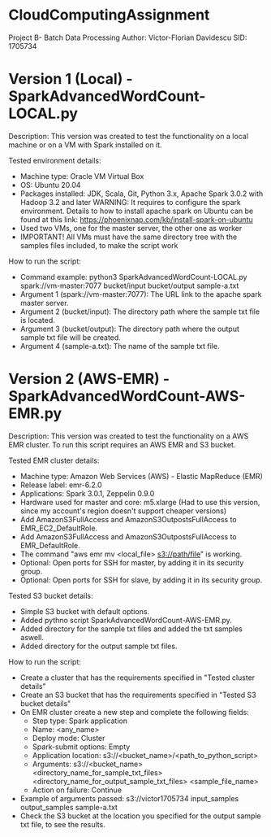 # CloudComputingAssignment
Project B- Batch Data Processing
Author: Victor-Florian Davidescu
SID: 1705734

# Version 1 (Local) - SparkAdvancedWordCount-LOCAL.py

  Description: This version was created to test the functionality on a local machine or on a VM with Spark installed on it.
  
  Tested environment details:
  - Machine type: Oracle VM Virtual Box
  - OS: Ubuntu 20.04
  - Packages installed: JDK, Scala, Git, Python 3.x, Apache Spark 3.0.2 with Hadoop 3.2 and later
    WARNING: It requires to configure the spark environment. 
    Details to how to install apache spark on Ubuntu can be found at this link: https://phoenixnap.com/kb/install-spark-on-ubuntu  
  - Used two VMs, one for the master server, the other one as worker
  - IMPORTANT! All VMs must have the same directory tree with the samples files included, to make the script work

  How to run the script:
  - Command example: python3 SparkAdvancedWordCount-LOCAL.py spark://vm-master:7077 bucket/input bucket/output sample-a.txt
  - Argument 1 (spark://vm-master:7077): The URL link to the apache spark master server. 
  - Argument 2 (bucket/input): The directory path where the sample txt file is located.
  - Argument 3 (bucket/output): The directory path where the output sample txt file will be created.
  - Argument 4 (sample-a.txt): The name of the sample txt file.


# Version 2 (AWS-EMR) - SparkAdvancedWordCount-AWS-EMR.py

  Description: This version was created to test the functionality on a AWS EMR cluster. To run this script requires an AWS EMR and S3 bucket.
  
  Tested EMR cluster details:
  - Machine type: Amazon Web Services (AWS) - Elastic MapReduce (EMR)
  - Release label: emr-6.2.0
  - Applications: Spark 3.0.1, Zeppelin 0.9.0
  - Hardware used for master and core: m5.xlarge (Had to use this version, since my account's region doesn't support cheaper versions)
  - Add AmazonS3FullAccess and AmazonS3OutpostsFullAccess to EMR_EC2_DefaultRole.
  - Add AmazonS3FullAccess and AmazonS3OutpostsFullAccess to EMR_DefaultRole.
  - The command "aws emr mv <local_file> <s3://path/file>" is working.
  - Optional: Open ports for SSH for master, by adding it in its security group.
  - Optional: Open ports for SSH for slave, by adding it in its security group.

  Tested S3 bucket details:
  - Simple S3 bucket with default options.
  - Added pythno script SparkAdvancedWordCount-AWS-EMR.py.
  - Added directory for the sample txt files and added the txt samples aswell.
  - Added directory for the output sample txt files.

  How to run the script:
  - Create a cluster that has the requirements specified in "Tested cluster details"
  - Create an S3 bucket that has the requirements specified in "Tested S3 bucket details"
  - On EMR cluster create a new step and complete the following fields:
      - Step type: Spark application
      - Name: <any_name>
      - Deploy mode: Cluster
      - Spark-submit options: Empty
      - Application location: s3://<bucket_name>/<path_to_python_script>
      - Arguments: s3://<bucket_name> <directory_name_for_sample_txt_files> <directory_name_for_output_sample_txt_files> <sample_file_name>
      - Action on failure: Continue
  - Example of arguments passed: s3://victor1705734 input_samples output_samples sample-a.txt
  - Check the S3 bucket at the location you specified for the output sample txt file, to see the results.
